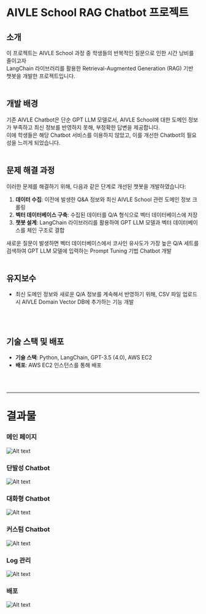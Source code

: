 # AIVLE School RAG Chatbot 프로젝트

## 소개
이 프로젝트는 AIVLE School 과정 중 학생들의 반복적인 질문으로 인한 시간 낭비를 줄이고자 \
LangChain 라이브러리를 활용한 Retrieval-Augmented Generation (RAG) 기반 챗봇을 개발한 프로젝트입니다.
<br>
<br>

## 개발 배경
기존 AIVLE Chatbot은 단순 GPT LLM 모델로서, AIVLE School에 대한 도메인 정보가 부족하고 최신 정보를 반영하지 못해, 부정확한 답변을 제공합니다. \
이에 학생들은 해당 Chatbot 서비스를 이용하지 않았고, 이를 개선한 Chatbot의 필요성을 느끼게 되었습니다.
<br>
<br>

## 문제 해결 과정
이러한 문제를 해결하기 위해, 다음과 같은 단계로 개선된 챗봇을 개발하였습니다:

1. **데이터 수집**: 이전에 발생한 Q&A 정보와 최신 AIVLE School 관련 도메인 정보 크롤링
2. **벡터 데이터베이스 구축**: 수집된 데이터를 Q/A 형식으로 벡터 데이터베이스에 저장
3. **챗봇 설계**: LangChain 라이브러리를 활용하여 GPT LLM 모델과 벡터 데이터베이스를 체인 구조로 결합

새로운 질문이 발생하면 벡터 데이터베이스에서 코사인 유사도가 가장 높은 Q/A 세트를 검색하여 GPT LLM 모델에 입력하는 Prompt Tuning 기법 Chatbot 개발
<br>
<br>

## 유지보수
- 최신 도메인 정보와 새로운 Q/A 정보를 계속해서 반영하기 위해, CSV 파일 업로드시 AIVLE Domain Vector DB에 추가하는 기능 개발
<br>
<br>

## 기술 스택 및 배포
- **기술 스택**: Python, LangChain, GPT-3.5 (4.0), AWS EC2
- **배포**: AWS EC2 인스턴스를 통해 배포

<br>
<br>
<hr/>

# 결과물
###  메인 페이지
![Alt text](Image/image-1.png)

### 단발성 Chatbot
![Alt text](Image/image-4.png)

### 대화형 Chatbot
![Alt text](Image/image-3.png)

### 커스텀 Chatbot
![Alt text](Image/image-5.png)

### Log 관리
![Alt text](Image/image-2.png)


### 배포
![Alt text](Image/image-7.png)
